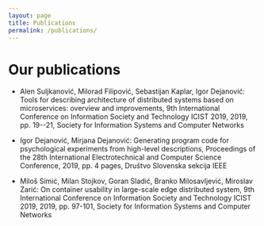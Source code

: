 ```yaml
---
layout: page
title: Publications
permalink: /publications/
---
```


# Our publications




* Alen Suljkanović, Milorad Filipović, Sebastijan Kaplar, Igor Dejanović: Tools for describing architecture of distributed systems based on microservices: overview and improvements, 9th International Conference on Information Society and Technology ICIST 2019, 2019, pp. 19--21, Society for Information Systems and Computer Networks

* Igor Dejanović, Mirjana Dejanović: Generating program code for psychological experiments from high-level descriptions, Proceedings of the 28th International Electrotechnical and Computer Science Conference, 2019, pp. 4 pages, Društvo Slovenska sekcija IEEE

* Miloš Simić, Milan Stojkov, Goran Sladić, Branko Milosavljević, Miroslav Zarić: On container usability in large-scale edge distributed system, 9th International Conference on Information Society and Technology ICIST 2019, 2019, pp. 97-101, Society for Information Systems and Computer Networks


